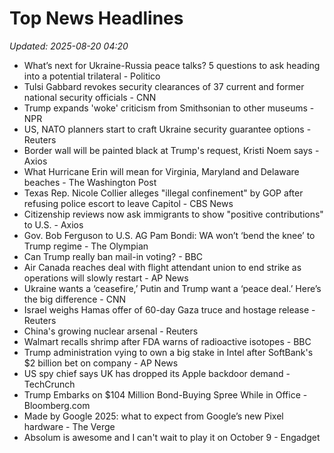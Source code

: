 # Top News Headlines

_Updated: 2025-08-20 04:20_

- What’s next for Ukraine-Russia peace talks? 5 questions to ask heading into a potential trilateral - Politico
- Tulsi Gabbard revokes security clearances of 37 current and former national security officials - CNN
- Trump expands 'woke' criticism from Smithsonian to other museums - NPR
- US, NATO planners start to craft Ukraine security guarantee options - Reuters
- Border wall will be painted black at Trump's request, Kristi Noem says - Axios
- What Hurricane Erin will mean for Virginia, Maryland and Delaware beaches - The Washington Post
- Texas Rep. Nicole Collier alleges "illegal confinement" by GOP after refusing police escort to leave Capitol - CBS News
- Citizenship reviews now ask immigrants to show "positive contributions" to U.S. - Axios
- Gov. Bob Ferguson to U.S. AG Pam Bondi: WA won’t ‘bend the knee’ to Trump regime - The Olympian
- Can Trump really ban mail-in voting? - BBC
- Air Canada reaches deal with flight attendant union to end strike as operations will slowly restart - AP News
- Ukraine wants a ‘ceasefire,’ Putin and Trump want a ‘peace deal.’ Here’s the big difference - CNN
- Israel weighs Hamas offer of 60-day Gaza truce and hostage release - Reuters
- China's growing nuclear arsenal - Reuters
- Walmart recalls shrimp after FDA warns of radioactive isotopes - BBC
- Trump administration vying to own a big stake in Intel after SoftBank's $2 billion bet on company - AP News
- US spy chief says UK has dropped its Apple backdoor demand - TechCrunch
- Trump Embarks on $104 Million Bond-Buying Spree While in Office - Bloomberg.com
- Made by Google 2025: what to expect from Google’s new Pixel hardware - The Verge
- Absolum is awesome and I can't wait to play it on October 9 - Engadget